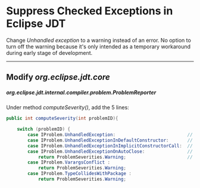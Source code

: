 Suppress Checked Exceptions in Eclipse JDT
==========================================

Change *Unhandled exception* to a warning instead of an error. No option to
turn off the warning because it's only intended as a temporary workaround
during early stage of development.

------------------------------------------------------------------------------

Modify *org.eclipse.jdt.core*
-----------------------------

##### org.eclipse.jdt.internal.compiler.problem.ProblemReporter

Under method *computeSeverity()*, add the 5 lines:

```java
public int computeSeverity(int problemID){

    switch (problemID) {
        case IProblem.UnhandledException:                           // ADD
        case IProblem.UnhandledExceptionInDefaultConstructor:       // ADD
        case IProblem.UnhandledExceptionInImplicitConstructorCall:  // ADD
        case IProblem.UnhandledExceptionOnAutoClose:                // ADD
            return ProblemSeverities.Warning;                       // ADD
        case IProblem.VarargsConflict :
            return ProblemSeverities.Warning;
        case IProblem.TypeCollidesWithPackage :
            return ProblemSeverities.Warning;
```
